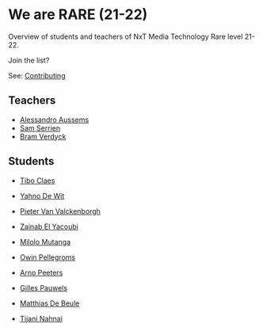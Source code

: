# We are RARE (21-22)

Overview of students and teachers of NxT Media Technology Rare level 21-22.

Join the list?

See: [Contributing](./CONTRIBUTING.md)

## Teachers

- [Alessandro Aussems](./people/alessandro_aussems.md)
- [Sam Serrien](./people/sam_serrien.md)
- [Bram Verdyck](./people/bram_verdyck.md)

## Students

- [Tibo Claes](./people/Tibo_Claes.md)
- [Yahno De Wit](./people/yahno_dewit.md)

- [Pieter Van Valckenborgh](./people/pieter_vanvalckenborgh.md)
- [Zainab El Yacoubi](./people/zainab_elyacoubi.md)
- [Milolo Mutanga](./people/milolo_mutanga.md)
- [Owin Pellegroms](./people/Owin_Pellegroms.md)
- [Arno Peeters](./people/Arno_Peeters.md)
- [Gilles Pauwels](./people/Gilles_Pauwels.md)
- [Matthias De Beule](./people/Matthias_DeBeule.md)
- [Tijani Nahnai](./people/Tijani_Nahnai.md)
